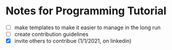 # Notes for Programming Tutorial

- [ ] make templates to make it easier to manage in the long run
- [ ] create contribution guidelines
- [x] invite others to contribue (1/1/2021, on linkedin)